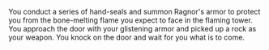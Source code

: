 You conduct a series of hand-seals and summon Ragnor's armor to protect you from the bone-melting flame you expect to face in the flaming tower. You approach the door with your glistening armor and picked up a rock as your weapon. You knock on the door and wait for you what is to come.
